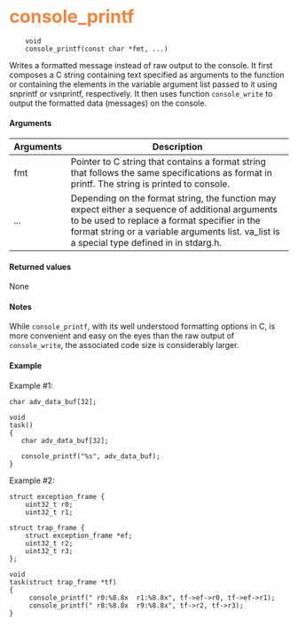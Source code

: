 ## <font color="F2853F" style="font-size:24pt"> console_printf</font>

```no-highlight
    void
    console_printf(const char *fmt, ...)
```

Writes a formatted message instead of raw output to the console. It first composes a C string containing text specified as arguments to the function or containing the elements in the variable argument list passed to it using snprintf or vsnprintf, respectively. It then uses function `console_write` to output the formatted data (messages) on the console.


#### Arguments

| Arguments | Description |
|-----------|-------------|
| fmt |  Pointer to C string that contains a format string that follows the same specifications as format in printf. The string is printed to console.          |
| ... | Depending on the format string, the function may expect either a sequence of additional arguments to be used to replace a format specifier in the format string or a variable arguments list. va_list is a special type defined in <cstdarg> in stdarg.h. |

#### Returned values

None

#### Notes

While `console_printf`, with its well understood formatting options in C, is more convenient and easy on the eyes than the raw output of `console_write`, the associated code size is considerably larger.

#### Example
Example #1:

```no-highlight
char adv_data_buf[32];

void
task()
{
   char adv_data_buf[32];

   console_printf("%s", adv_data_buf);
}
```

Example #2:

```no-highlight
struct exception_frame {
    uint32_t r0;
    uint32_t r1;

struct trap_frame {
    struct exception_frame *ef;
    uint32_t r2;
    uint32_t r3;
};

void
task(struct trap_frame *tf)
{
     console_printf(" r0:%8.8x  r1:%8.8x", tf->ef->r0, tf->ef->r1);
     console_printf(" r8:%8.8x  r9:%8.8x", tf->r2, tf->r3);
}
```


